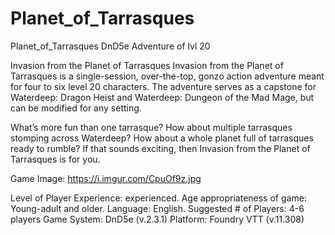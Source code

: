 # Planet_of_Tarrasques
Planet_of_Tarrasques DnD5e Adventure of lvl 20

Invasion from the Planet of Tarrasques
Invasion from the Planet of Tarrasques is a single-session, over-the-top, gonzo action adventure meant for four to six level 20 characters. The adventure serves as a capstone for Waterdeep: Dragon Heist and Waterdeep: Dungeon of the Mad Mage, but can be modified for any setting.

What’s more fun than one tarrasque? How about multiple tarrasques stomping across Waterdeep? How about a whole planet full of tarrasques ready to rumble? If that sounds exciting, then Invasion from the Planet of Tarrasques is for you.

Game Image: https://i.imgur.com/CpuOf9z.jpg

Level of Player Experience: experienced.
Age appropriateness of game: Young-adult and older.
Language: English.
Suggested # of Players: 4-6 players
Game System: DnD5e (v.2.3.1)
Platform: Foundry VTT (v.11.308)
